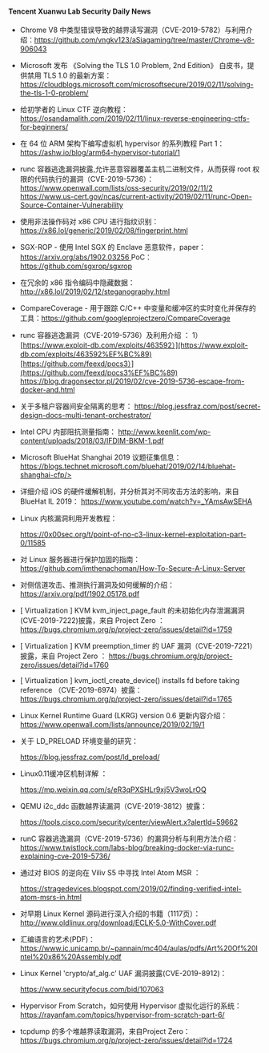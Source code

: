 #### Tencent Xuanwu Lab Security Daily News

* Chrome V8 中类型错误导致的越界读写漏洞（CVE-2019-5782）与利用介绍：<https://github.com/vngkv123/aSiagaming/tree/master/Chrome-v8-906043>

* Microsoft 发布 《Solving the TLS 1.0 Problem, 2nd Edition》 白皮书，提供禁用 TLS 1.0 的最新方案：<https://cloudblogs.microsoft.com/microsoftsecure/2019/02/11/solving-the-tls-1-0-problem/>

* 给初学者的 Linux CTF 逆向教程： <https://osandamalith.com/2019/02/11/linux-reverse-engineering-ctfs-for-beginners/>

* 在 64 位 ARM 架构下编写虚拟机 hypervisor 的系列教程 Part 1： <https://ashw.io/blog/arm64-hypervisor-tutorial/1>

* runc 容器逃逸漏洞披露,允许恶意容器覆盖主机二进制文件，从而获得 root 权限的代码执行的漏洞（CVE-2019-5736）：  <https://www.openwall.com/lists/oss-security/2019/02/11/2> [https://www.us-cert.gov/ncas/current-activity/2019/02/11/runc-Open-Source-Container-Vulnerability ](https://www.us-cert.gov/ncas/current-activity/2019/02/11/runc-Open-Source-Container-Vulnerability)

* 使用非法操作码对 x86 CPU 进行指纹识别： <https://x86.lol/generic/2019/02/08/fingerprint.html>

* SGX-ROP - 使用 Intel SGX 的 Enclave 恶意软件，paper： [https://arxiv.org/abs/1902.03256 ](https://arxiv.org/abs/1902.03256) PoC：<https://github.com/sgxrop/sgxrop>

* 在冗余的 x86 指令编码中隐藏数据： <http://x86.lol/2019/02/12/steganography.html>

* CompareCoverage  - 用于跟踪 C/C++ 中变量和缓冲区的实时变化并保存的工具：<https://github.com/googleprojectzero/CompareCoverage>

* runc 容器逃逸漏洞（CVE-2019-5736）及利用介绍 ： 1） [https://www.exploit-db.com/exploits/463592）](https://www.exploit-db.com/exploits/463592%EF%BC%89) [https://github.com/feexd/pocs3）](https://github.com/feexd/pocs3%EF%BC%89) <https://blog.dragonsector.pl/2019/02/cve-2019-5736-escape-from-docker-and.html>

* 关于多租户容器间安全隔离的思考： <https://blog.jessfraz.com/post/secret-design-docs-multi-tenant-orchestrator/>

* Intel CPU 内部阻抗测量指南： <http://www.keenlit.com/wp-content/uploads/2018/03/IFDIM-BKM-1.pdf>

* Microsoft BlueHat Shanghai 2019 议题征集信息： https://blogs.technet.microsoft.com/bluehat/2019/02/14/bluehat-shanghai-cfp/>

* 详细介绍 iOS 的硬件缓解机制，并分析其对不同攻击方法的影响，来自 BlueHat IL 2019： 
  https://www.youtube.com/watch?v=_YAmsAwSEHA

* Linux 内核漏洞利用开发教程： 

  https://0x00sec.org/t/point-of-no-c3-linux-kernel-exploitation-part-0/11585

* 对 Linux 服务器进行保护加固的指南： 
  https://github.com/imthenachoman/How-To-Secure-A-Linux-Server

* 对侧信道攻击、推测执行漏洞及如何缓解的介绍： 
  https://arxiv.org/pdf/1902.05178.pdf

* [ Virtualization ]  KVM kvm_inject_page_fault 的未初始化内存泄漏漏洞(CVE-2019-7222)披露，来自 Project Zero ： 
  https://bugs.chromium.org/p/project-zero/issues/detail?id=1759

* [ Virtualization ]  KVM preemption_timer 的 UAF 漏洞（CVE-2019-7221）披露，来自 Project Zero ： 
  https://bugs.chromium.org/p/project-zero/issues/detail?id=1760

* [ Virtualization ]  kvm_ioctl_create_device() installs fd before taking reference （CVE-2019-6974）披露： 
  https://bugs.chromium.org/p/project-zero/issues/detail?id=1765

* Linux Kernel Runtime Guard (LKRG) version 0.6 更新内容介绍：
   https://www.openwall.com/lists/announce/2019/02/19/1

* 关于 LD_PRELOAD 环境变量的研究： 

  https://blog.jessfraz.com/post/ld_preload/

* Linux0.11缓冲区机制详解 ： 

  https://mp.weixin.qq.com/s/eR3qPXSHLr9xj5V3woLrOQ

* QEMU i2c_ddc 函数越界读漏洞（CVE-2019-3812）披露： 

  https://tools.cisco.com/security/center/viewAlert.x?alertId=59662

* runC 容器逃逸漏洞（CVE-2019-5736）的漏洞分析与利用方法介绍：
   https://www.twistlock.com/labs-blog/breaking-docker-via-runc-explaining-cve-2019-5736/

* 通过对 BIOS 的逆向在 Viliv S5 中寻找 Intel Atom MSR ：

   https://stragedevices.blogspot.com/2019/02/finding-verified-intel-atom-msrs-in.html

*  对早期 Linux Kernel 源码进行深入介绍的书籍（1117页）： 
  http://www.oldlinux.org/download/ECLK-5.0-WithCover.pdf

* 汇编语言的艺术(PDF)： 
  https://www.ic.unicamp.br/~pannain/mc404/aulas/pdfs/Art%20Of%20Intel%20x86%20Assembly.pdf 

* Linux Kernel 'crypto/af_alg.c' UAF 漏洞披露(CVE-2019-8912)： 

  https://www.securityfocus.com/bid/107063

* Hypervisor From Scratch，如何使用 Hypervisor 虚拟化运行的系统： 
  https://rayanfam.com/topics/hypervisor-from-scratch-part-6/

* tcpdump 的多个堆越界读取漏洞，来自Project Zero： 
  https://bugs.chromium.org/p/project-zero/issues/detail?id=1724
